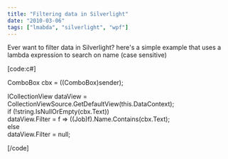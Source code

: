 ```yaml
---
title: "Filtering data in Silverlight"
date: "2010-03-06"
tags: ["lmabda", "silverlight", "wpf"]
---
```


Ever want to filter data in Silverlight? here's a simple example that uses a lambda expression to search on name (case sensitive)

[code:c#]

ComboBox cbx = ((ComboBox)sender);

ICollectionView dataView =  
CollectionViewSource.GetDefaultView(this.DataContext);  
if (!string.IsNullOrEmpty(cbx.Text))  
dataView.Filter = f => ((Job)f).Name.Contains(cbx.Text);  
else  
dataView.Filter = null;

[/code]
